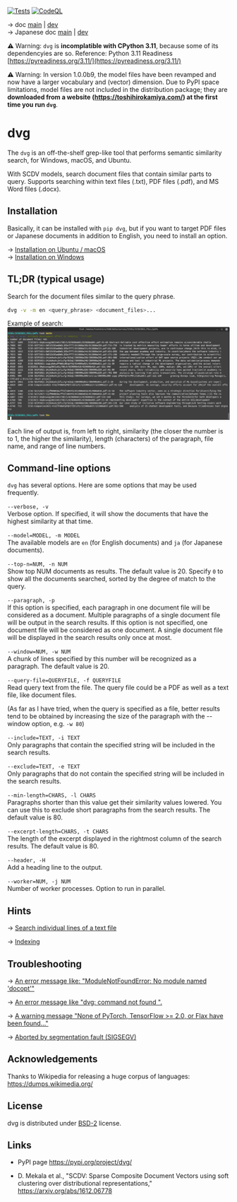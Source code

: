 [![Tests](https://github.com/tos-kamiya/dvg/actions/workflows/tests.yaml/badge.svg)](https://github.com/tos-kamiya/dvg/actions/workflows/tests.yaml) [![CodeQL](https://github.com/tos-kamiya/dvg/actions/workflows/codeql-analysis.yml/badge.svg)](https://github.com/tos-kamiya/dvg/actions/workflows/codeql-analysis.yml)

&rarr; doc [main](https://github.com/tos-kamiya/dvg/) | [dev](https://github.com/tos-kamiya/dvg/tree/dev)  
&rarr; Japanese doc [main](https://github.com/tos-kamiya/dvg/blob/main/README.ja_JP.md) | [dev](https://github.com/tos-kamiya/dvg/blob/dev/README.ja_JP.md)  

⚠️ Warning: `dvg` is **incomplatible with CPython 3.11**, because some of its dependencyies are so. Reference: Python 3.11 Readiness [https://pyreadiness.org/3.11/](https://pyreadiness.org/3.11/)  

⚠️ Warning: In version 1.0.0b9, the model files have been revamped and now have a larger vocabulary and (vector) dimension. Due to PyPI space limitations, model files are not included in the distribution package; they are **downloaded from a website (https://toshihirokamiya.com/) at the first time you run `dvg`**.  

# dvg

The `dvg` is an off-the-shelf grep-like tool that performs semantic similarity search, for Windows, macOS, and Ubuntu.

With SCDV models, search document files that contain similar parts to query.
Supports searching within text files (.txt), PDF files (.pdf), and MS Word files (.docx).

## Installation

Basically, it can be installed with `pip dvg`, but if you want to target PDF files or Japanese documents in addition to English, you need to install an option.

&rarr; [Installation on Ubuntu / macOS](docs/installation-on-ubuntu.md)  
&rarr; [Installation on Windows](docs/installation-on-windows.md)  

## TL;DR (typical usage)

Search for the document files similar to the query phrase.

```sh
dvg -v -m en <query_phrase> <document_files>...
```

Example of search:  
![](docs/images/run1.png)

Each line of output is, from left to right, similarity (the closer the number is to 1, the higher the similarity), length (characters) of the paragraph, file name, and range of line numbers.

## Command-line options

`dvg` has several options. Here are some options that may be used frequently.

`--verbose, -v`  
Verbose option. If specified, it will show the documents that have the highest similarity at that time.

`--model=MODEL, -m MODEL`  
The available models are `en` (for English documents) and `ja` (for Japanese documents).

`--top-n=NUM, -n NUM`  
Show top NUM documents as results. The default value is 20.
Specify `0` to show all the documents searched, sorted by the degree of match to the query.

`--paragraph, -p`  
If this option is specified, each paragraph in one document file will be considered as a document. Multiple paragraphs of a single document file will be output in the search results.
If this option is not specified, one document file will be considered as one document. A single document file will be displayed in the search results only once at most.

`--window=NUM, -w NUM`  
A chunk of lines specified by this number will be recognized as a paragraph.
The default value is 20.

`--query-file=QUERYFILE, -f QUERYFILE`  
Read query text from the file.
The query file could be a PDF as well as a text file, like document files.

(As far as I have tried, when the query is specified as a file, better results tend to be obtained by increasing the size of the paragraph with the --window option, e.g. `-w 80`)

`--include=TEXT, -i TEXT`  
Only paragraphs that contain the specified string will be included in the search results.

`--exclude=TEXT, -e TEXT`  
Only paragraphs that do not contain the specified string will be included in the search results.

`--min-length=CHARS, -l CHARS`  
Paragraphs shorter than this value get their similarity values lowered. You can use this to exclude short paragraphs from the search results. The default value is 80.

`--excerpt-length=CHARS, -t CHARS`  
The length of the excerpt displayed in the rightmost column of the search results. The default value is 80.

`--header, -H`  
Add a heading line to the output.

`--worker=NUM, -j NUM`  
Number of worker processes. Option to run in parallel.

## Hints

&rarr; [Search individual lines of a text file](docs/search-individual-lines.md)

&rarr; [Indexing](docs/indexing.md)  

## Troubleshooting

&rarr; [An error message like: "ModuleNotFoundError: No module named 'docopt'"](docs/troubleshooting.md#no-docopt)

&rarr; [An error message like "dvg: command not found ".](docs/troubleshooting.md#command-not-found)

&rarr; [A warning message "None of PyTorch, TensorFlow >= 2.0, or Flax have been found..."](docs/troubleshooting.md#none-of-pytorch)

&rarr; [Aborted by segmentation fault (SIGSEGV)](docs/troubleshooting.md#segfault)

## Acknowledgements

Thanks to Wikipedia for releasing a huge corpus of languages:  
https://dumps.wikimedia.org/

## License

dvg is distributed under [BSD-2](https://opensource.org/licenses/BSD-2-Clause) license.

## Links

* PyPI page https://pypi.org/project/dvg/

* D. Mekala et al., "SCDV: Sparse Composite Document Vectors using soft clustering over distributional representations," https://arxiv.org/abs/1612.06778

